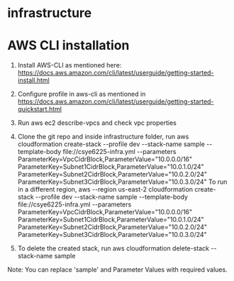 # infrastructure

# AWS CLI installation
1. Install AWS-CLI as mentioned here: https://docs.aws.amazon.com/cli/latest/userguide/getting-started-install.html
2. Configure profile in aws-cli as mentioned in https://docs.aws.amazon.com/cli/latest/userguide/getting-started-quickstart.html
3. Run aws ec2 describe-vpcs and check vpc properties
4. Clone the git repo and inside infrastructure folder, run
    aws cloudformation create-stack --profile dev --stack-name sample --template-body file://csye6225-infra.yml --parameters ParameterKey=VpcCidrBlock,ParameterValue="10.0.0.0/16" ParameterKey=Subnet1CidrBlock,ParameterValue="10.0.1.0/24" ParameterKey=Subnet2CidrBlock,ParameterValue="10.0.2.0/24" ParameterKey=Subnet3CidrBlock,ParameterValue="10.0.3.0/24"
   To run in a different region,
    aws --region us-east-2  cloudformation create-stack --profile dev --stack-name sample --template-body file://csye6225-infra.yml --parameters ParameterKey=VpcCidrBlock,ParameterValue="10.0.0.0/16" ParameterKey=Subnet1CidrBlock,ParameterValue="10.0.1.0/24" ParameterKey=Subnet2CidrBlock,ParameterValue="10.0.2.0/24" ParameterKey=Subnet3CidrBlock,ParameterValue="10.0.3.0/24"

5. To delete the created stack, run
    aws cloudformation delete-stack --stack-name sample

Note: You can replace 'sample' and Parameter Values with required values.